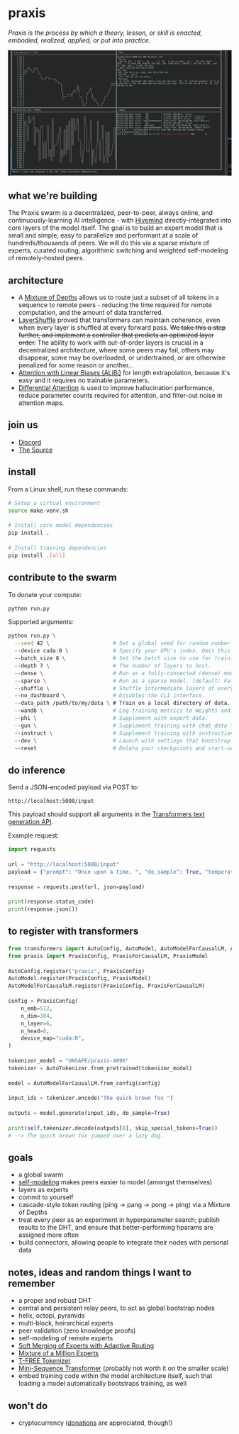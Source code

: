 # praxis

<!-- Triangulated Human Observation for Reasoning in the Natural Sciences -->

_Praxis is the process by which a theory, lesson, or skill is enacted, embodied, realized, applied, or put into practice._

![Terminal](./static/terminal.webp)

## what we're building

The Praxis swarm is a decentralized, peer-to-peer, always online, and continuously-learning AI intelligence - with [Hivemind](https://github.com/learning-at-home/hivemind) directly-integrated into core layers of the model itself. The goal is to build an expert model that is small and simple, easy to parallelize and performant at a scale of hundreds/thousands of peers. We will do this via a sparse mixture of experts, curated routing, algorithmic switching and weighted self-modeling of remotely-hosted peers.

## architecture

- A [Mixture of Depths](https://arxiv.org/abs/2404.02258) allows us to route just a subset of all tokens in a sequence to remote peers - reducing the time required for remote computation, and the amount of data transferred.
- [LayerShuffle](https://arxiv.org/abs/2407.04513) proved that transformers can maintain coherence, even when every layer is shuffled at every forward pass. ~~We take this a step further, and implement a controller that predicts an optimized layer order.~~ The ability to work with out-of-order layers is crucial in a decentralized architecture, where some peers may fail, others may disappear, some may be overloaded, or undertrained, or are otherwise penalized for some reason or another...
- [Attention with Linear Biases (ALiBi)](https://arxiv.org/abs/2108.12409) for length extrapolation, because it's easy and it requires no trainable parameters.
- [Differential Attention](https://arxiv.org/abs/2410.05258) is used to improve hallucination performance, reduce parameter counts required for attention, and filter-out noise in attention maps.

## join us

- [Discord](https://discord.gg/8ZmHP8CqUX)
- [The Source](https://src.eco)

## install

From a Linux shell, run these commands:

```sh
# Setup a virtual environment
source make-venv.sh

# Install core model dependencies
pip install .

# Install training dependencies
pip install .[all]
```

## contribute to the swarm

To donate your compute:

```sh
python run.py
```

Supported arguments:

```sh
python run.py \
  --seed 42 \                    # Set a global seed for random number generation.
  --device cuda:0 \              # Specify your GPU's index. Omit this argument to use CPU.
  --batch_size 8 \               # Set the batch size to use for training.
  --depth 7 \                    # The number of layers to host.
  --dense \                      # Run as a fully-connected (dense) model. (default: True)
  --sparse \                     # Run as a sparse model. (default: False)
  --shuffle \                    # Shuffle intermediate layers at every forward pass (default: False)
  --no_dashboard \               # Disables the CLI interface.
  --data_path /path/to/my/data \ # Train on a local directory of data.
  --wandb \                      # Log training metrics to Weights and Biases (https://wandb.ai).
  --phi \                        # Supplement with expert data.
  --gun \                        # Supplement training with chat data from https://src.eco/?focus=trade (default: False)
  --instruct \                   # Supplement training with instruction-tuning data (default: False)
  --dev \                        # Launch with settings that bootstrap faster (3 layers, a smaller dataset, etc.)
  --reset                        # Delete your checkpoints and start-over.
```

## do inference

Send a JSON-encoded payload via POST to:

```
http://localhost:5000/input
```

This payload should support all arguments in the [Transformers text generation API](https://huggingface.co/docs/transformers/en/main_classes/text_generation).

Example request:

```py
import requests

url = "http://localhost:5000/input"
payload = {"prompt": "Once upon a time, ", "do_sample": True, "temperature": 0.7}

response = requests.post(url, json=payload)

print(response.status_code)
print(response.json())
```

## to register with transformers

```py
from transformers import AutoConfig, AutoModel, AutoModelForCausalLM, AutoTokenizer
from praxis import PraxisConfig, PraxisForCausalLM, PraxisModel

AutoConfig.register("praxis", PraxisConfig)
AutoModel.register(PraxisConfig, PraxisModel)
AutoModelForCausalLM.register(PraxisConfig, PraxisForCausalLM)

config = PraxisConfig(
    n_emb=512,
    n_dim=384,
    n_layer=6,
    n_head=8,
    device_map="cuda:0",
)

tokenizer_model = "UNSAFE/praxis-4096"
tokenizer = AutoTokenizer.from_pretrained(tokenizer_model)

model = AutoModelForCausalLM.from_config(config)

input_ids = tokenizer.encode("The quick brown fox ")

outputs = model.generate(input_ids, do_sample=True)

print(self.tokenizer.decode(outputs[0], skip_special_tokens=True))
# --> The quick brown fox jumped over a lazy dog.
```

## goals

- a global swarm
- [self-modeling](https://arxiv.org/abs/2407.10188) makes peers easier to model (amongst themselves)
- layers as experts
- commit to yourself
- cascade-style token routing (ping -> pang -> pong -> ping) via a Mixture of Depths
- treat every peer as an experiment in hyperparameter search; publish results to the DHT, and ensure that better-performing hparams are assigned more often
- build connectors, allowing people to integrate their nodes with personal data

## notes, ideas and random things I want to remember

- a proper and robust DHT
- central and persistent relay peers, to act as global bootstrap nodes
- helix, octopi, pyramids
- multi-block, heirarchical experts
- peer validation (zero knowledge proofs)
- self-modeling of remote experts
- [Soft Merging of Experts with Adaptive Routing](https://arxiv.org/abs/2306.03745)
- [Mixture of a Million Experts](https://arxiv.org/abs/2407.04153)
- [T-FREE Tokenizer](https://github.com/aleph-alpha/trigrams)
- [Mini-Sequence Transformer](https://github.com/wdlctc/mini-s/tree/main) (probably not worth it on the smaller scale)
- embed training code within the model architecture itself, such that loading a model automatically bootstraps training, as well

## won't do

- cryptocurrency ([donations](https://www.patreon.com/fold) are appreciated, though!)
